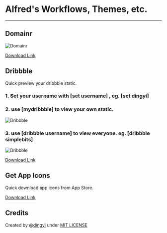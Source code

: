 # Alfred's Workflows, Themes, etc.

* * *

## Domainr

![Domainr][1]

[Download Link][2]


## Dribbble

Quick preview your dribbble static.

### 1. Set your username with [set username] , eg. [set dingyi]

### 2. use [mydribbble] to view your own static.

![Dribbble][3]

### 3. use [dribbble username] to view everyone. eg. [dribbble simplebits]

![Dribbble][4]


[Download Link][5]


## Get App Icons

Quick download app icons from App Store.


[Download Link][6]



## Credits
Created by @[dingyi](https://twitter.com/dingyi 'Contact me on Twitter') under [MIT LICENSE](http://rem.mit-license.org/) 





[1]: https://github.com/dingyi/Alfred-Workflows/raw/master/Domainr/preview.png
[2]: https://github.com/dingyi/Alfred-Workflows/raw/master/Domainr/Domainr.alfredworkflow
[3]: https://github.com/dingyi/Alfred-Workflows/raw/master/Dribbble/preview1.png
[4]: https://github.com/dingyi/Alfred-Workflows/raw/master/Dribbble/preview2.png
[5]: https://github.com/dingyi/Alfred-Workflows/raw/master/Dribbble/Dribbble.alfredworkflow
[6]: https://github.com/dingyi/Alfred-Workflows/raw/master/Get%20App%20Icons/Get%20App%20Icons.alfredworkflow
